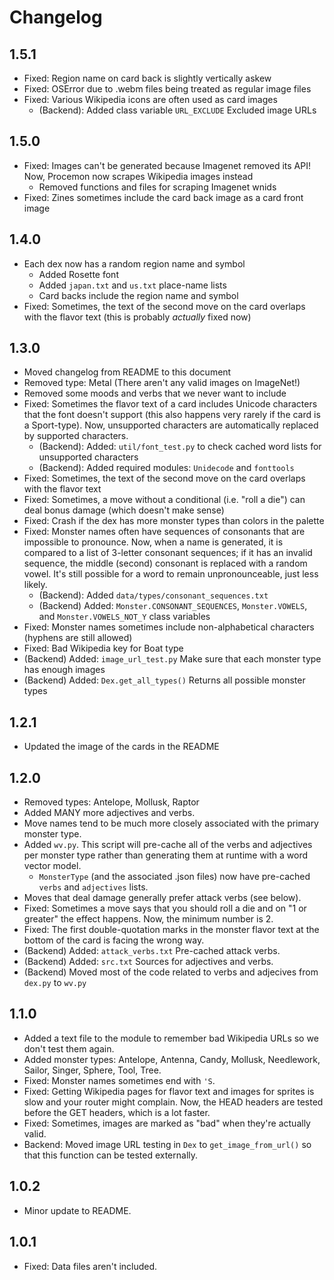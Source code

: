 # Changelog

## 1.5.1

- Fixed: Region name on card back is slightly vertically askew
- Fixed: OSError due to .webm files being treated as regular image files
- Fixed: Various Wikipedia icons are often used as card images
  - (Backend): Added class variable `URL_EXCLUDE` Excluded image URLs

## 1.5.0

- Fixed: Images can't be generated because Imagenet removed its API! Now, Procemon now scrapes Wikipedia images instead
  - Removed functions and files for scraping Imagenet wnids
- Fixed: Zines sometimes include the card back image as a card front image

## 1.4.0

- Each dex now has a random region name and symbol
  - Added Rosette font
  - Added `japan.txt` and `us.txt` place-name lists
  - Card backs include the region name and symbol
- Fixed: Sometimes, the text of the second move on the card overlaps with the flavor text (this is probably _actually_ fixed now)

## 1.3.0

- Moved changelog from README to this document
- Removed type: Metal (There aren't any valid images on ImageNet!)
- Removed some moods and verbs that we never want to include
- Fixed: Sometimes the flavor text of a card includes Unicode characters that the font doesn't support (this also happens very rarely if the card is a Sport-type). Now, unsupported characters are automatically replaced by supported characters.
  - (Backend): Added: `util/font_test.py` to check cached word lists for unsupported characters
  - (Backend): Added required modules: `Unidecode` and `fonttools`
- Fixed: Sometimes, the text of the second move on the card overlaps with the flavor text
- Fixed: Sometimes, a move without a conditional (i.e. "roll a die") can deal bonus damage (which doesn't make sense)
- Fixed: Crash if the dex has more monster types than colors in the palette
- Fixed: Monster names often have sequences of consonants that are impossible to pronounce. Now, when a name is generated, it is compared to a list of 3-letter consonant sequences; if it has an invalid sequence, the middle (second) consonant is replaced with a random vowel. It's still possible for a word to remain unpronounceable, just less likely.
  - (Backend): Added `data/types/consonant_sequences.txt`
  - (Backend) Added: `Monster.CONSONANT_SEQUENCES`, `Monster.VOWELS`, and `Monster.VOWELS_NOT_Y` class variables
- Fixed: Monster names sometimes include non-alphabetical characters (hyphens are still allowed)
- Fixed: Bad Wikipedia key for Boat type
- (Backend) Added: `image_url_test.py` Make sure that each monster type has enough images
- (Backend) Added: `Dex.get_all_types()` Returns all possible monster types


## 1.2.1

- Updated the image of the cards in the README

## 1.2.0

- Removed types: Antelope, Mollusk, Raptor
- Added MANY more adjectives and verbs.
- Move names tend to be much more closely associated with the primary monster type.
- Added `wv.py`. This script will pre-cache all of the verbs and adjectives per monster type rather than generating them at runtime with a word vector model.
  - `MonsterType` (and the associated .json files) now have pre-cached `verbs` and `adjectives` lists.
- Moves that deal damage generally prefer attack verbs (see below).
- Fixed: Sometimes a move says that you should roll a die and on "1 or greater" the effect happens. Now, the minimum number is 2.
- Fixed: The first double-quotation marks in the monster flavor text at the bottom of the card is facing the wrong way.
- (Backend) Added: `attack_verbs.txt` Pre-cached attack verbs.
- (Backend) Added: `src.txt` Sources for adjectives and verbs.
- (Backend) Moved most of the code related to verbs and adjecives from `dex.py` to `wv.py`

## 1.1.0

- Added a text file to the module to remember bad Wikipedia URLs so we don't test them again.
- Added monster types: Antelope, Antenna, Candy, Mollusk, Needlework, Sailor, Singer, Sphere, Tool, Tree.
- Fixed: Monster names sometimes end with `'S`.
- Fixed: Getting Wikipedia pages for flavor text and images for sprites is slow and your router might complain. Now, the HEAD headers are tested before the GET headers, which is a lot faster. 
- Fixed: Sometimes, images are marked as "bad" when they're actually valid.
- Backend: Moved image URL testing in `Dex` to `get_image_from_url()` so that this function can be tested externally.

## 1.0.2

- Minor update to README.

## 1.0.1

- Fixed: Data files aren't included.
